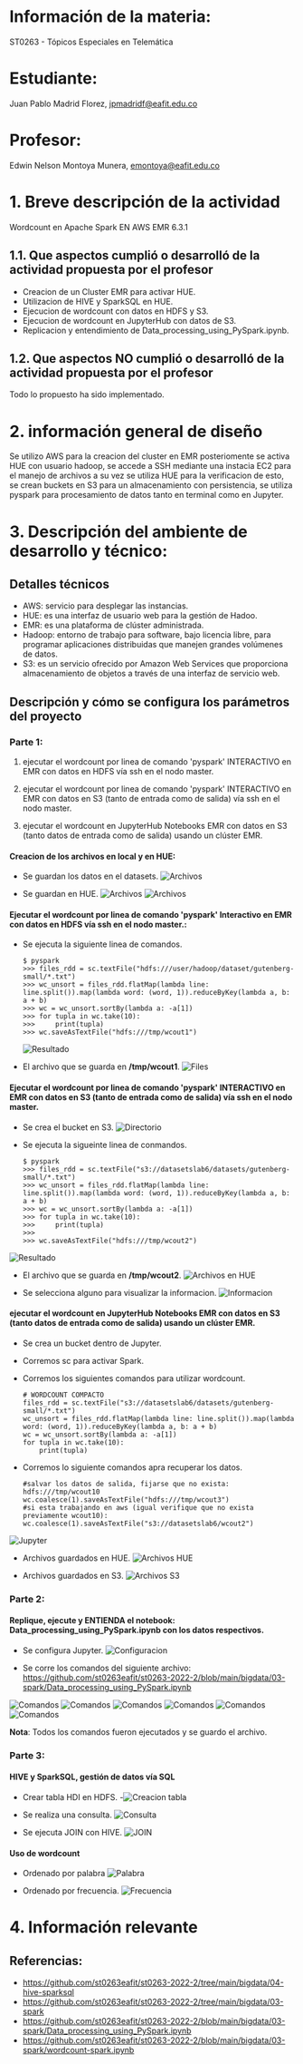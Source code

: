 # Información de la materia:
ST0263 - Tópicos Especiales en Telemática

# Estudiante:
Juan Pablo Madrid Florez, jpmadridf@eafit.edu.co

# Profesor:
Edwin Nelson Montoya Munera, [emontoya@eafit.edu.co](mailto:emontoya@eafit.edu.co)

# 1. Breve descripción de la actividad
Wordcount en Apache Spark EN AWS EMR 6.3.1

## 1.1. Que aspectos cumplió o desarrolló de la actividad propuesta por el profesor
- Creacion de un Cluster EMR para activar HUE.
- Utilizacion de HIVE y SparkSQL en HUE.
- Ejecucion de wordcount con datos en HDFS y S3.
- Ejecucion de wordcount en JupyterHub con datos de S3.
- Replicacion y entendimiento de Data_processing_using_PySpark.ipynb.

## 1.2. Que aspectos NO cumplió o desarrolló de la actividad propuesta por el profesor
Todo lo propuesto ha sido implementado.

# 2. información general de diseño
Se utilizo AWS para la creacion del cluster en EMR posteriomente se activa HUE con usuario hadoop, se accede a SSH mediante una instacia EC2 para el manejo de archivos
a su vez se utiliza HUE para la verificacion de esto, se crean buckets en S3 para un almacenamiento con persistencia, se utiliza pyspark para procesamiento de datos tanto
en terminal como en Jupyter.

# 3. Descripción del ambiente de desarrollo y técnico:

## Detalles técnicos
- AWS: servicio para desplegar las instancias.
- HUE: es una interfaz de usuario web para la gestión de Hadoo.
- EMR: es una plataforma de clúster administrada.
- Hadoop: entorno de trabajo para software, bajo licencia libre, para programar aplicaciones distribuidas que manejen grandes volúmenes de datos.
- S3: es un servicio ofrecido por Amazon Web Services que proporciona almacenamiento de objetos a través de una interfaz de servicio web. 

## Descripción y cómo se configura los parámetros del proyecto 

### Parte 1:

1. ejecutar el wordcount por linea de comando 'pyspark' INTERACTIVO en EMR con datos en HDFS vía ssh en el nodo master.

2. ejecutar el wordcount por linea de comando 'pyspark' INTERACTIVO en EMR con datos en S3 (tanto de entrada como de salida)  vía ssh en el nodo master.

3. ejecutar el wordcount en JupyterHub Notebooks EMR con datos en S3 (tanto datos de entrada como de salida) usando un clúster EMR.

#### Creacion de los archivos en local y en HUE:
- Se guardan los datos en el datasets.
![Archivos](https://github.com/jpmadridf/Topicos-de-telematica/blob/main/Lab6/Parte%201/1.%20Datos%20en%20local.png)

- Se guardan en HUE.
![Archivos](https://github.com/jpmadridf/Topicos-de-telematica/blob/main/Lab6/Parte%201/2.%20Se%20crea%20en%20hive%20datasets.png)
![Archivos](https://github.com/jpmadridf/Topicos-de-telematica/blob/main/Lab6/Parte%201/3.%20Se%20guardan%20en%20hive.png)


#### Ejecutar el wordcount por linea de comando 'pyspark' Interactivo en EMR con datos en HDFS vía ssh en el nodo master.:
- Se ejecuta la siguiente linea de comandos.
    ```
    $ pyspark
    >>> files_rdd = sc.textFile("hdfs:///user/hadoop/dataset/gutenberg-small/*.txt")
    >>> wc_unsort = files_rdd.flatMap(lambda line: line.split()).map(lambda word: (word, 1)).reduceByKey(lambda a, b: a + b)
    >>> wc = wc_unsort.sortBy(lambda a: -a[1])
    >>> for tupla in wc.take(10):
    >>>     print(tupla)
    >>> wc.saveAsTextFile("hdfs:///tmp/wcout1")
    ```
  ![Resultado](https://github.com/jpmadridf/Topicos-de-telematica/blob/main/Lab6/Parte%201/3.1%20Resultado%20HIve.png)
  
- El archivo que se guarda en **/tmp/wcout1**.
![Files](https://github.com/jpmadridf/Topicos-de-telematica/blob/main/Lab6/Parte%201/4.%20archivo%20en%20tmp.png)

#### Ejecutar el wordcount por linea de comando 'pyspark' INTERACTIVO en EMR con datos en S3 (tanto de entrada como de salida)  vía ssh en el nodo master.

- Se crea el bucket en S3.
![Directorio](https://github.com/jpmadridf/Topicos-de-telematica/blob/main/Lab6/Parte%201/5.%20Se%20crea%20el%20bucket%20en%20S3.png)

- Se ejecuta la sigueinte linea de conmandos.
    ```
    $ pyspark
    >>> files_rdd = sc.textFile("s3://datasetslab6/datasets/gutenberg-small/*.txt")
    >>> wc_unsort = files_rdd.flatMap(lambda line: line.split()).map(lambda word: (word, 1)).reduceByKey(lambda a, b: a + b)
    >>> wc = wc_unsort.sortBy(lambda a: -a[1])
    >>> for tupla in wc.take(10):
    >>>     print(tupla)
    >>> 
    >>> wc.saveAsTextFile("hdfs:///tmp/wcout2")
    ```

![Resultado](https://github.com/jpmadridf/Topicos-de-telematica/blob/main/Lab6/Parte%201/6.%20Se%20corre%20desde%20S3%20y%20se%20crea%20el%20tmp.png)

- El archivo que se guarda en **/tmp/wcout2**.
![Archivos en HUE](https://github.com/jpmadridf/Topicos-de-telematica/blob/main/Lab%205.2/HUE/4.%20Se%20suben%20los%20archivos.png)

- Se selecciona alguno para visualizar la informacion.
![Informacion](https://github.com/jpmadridf/Topicos-de-telematica/blob/main/Lab6/Parte%201/7.%20Archivos%20en%20HUE.png)

#### ejecutar el wordcount en JupyterHub Notebooks EMR con datos en S3 (tanto datos de entrada como de salida) usando un clúster EMR.
- Se crea un bucket dentro de Jupyter.
- Corremos sc para activar Spark.
- Corremos los siguientes comandos para utilizar wordcount.
    ```
    # WORDCOUNT COMPACTO
    files_rdd = sc.textFile("s3://datasetslab6/datasets/gutenberg-small/*.txt")
    wc_unsort = files_rdd.flatMap(lambda line: line.split()).map(lambda word: (word, 1)).reduceByKey(lambda a, b: a + b)
    wc = wc_unsort.sortBy(lambda a: -a[1])
    for tupla in wc.take(10):
        print(tupla)
    ```

- Corremos lo siguiente comandos apra recuperar los datos.
    ```
    #salvar los datos de salida, fijarse que no exista: hdfs:///tmp/wcout10
    wc.coalesce(1).saveAsTextFile("hdfs:///tmp/wcout3")
    #si esta trabajando en aws (igual verifique que no exista previamente wcout10):
    wc.coalesce(1).saveAsTextFile("s3://datasetslab6/wcout2")
    ```
![Jupyter](https://github.com/jpmadridf/Topicos-de-telematica/blob/main/Lab6/Parte%201/8.%20Se%20realiza%20en%20Jupyter.png)

- Archivos guardados en HUE.
![Archivos HUE](https://github.com/jpmadridf/Topicos-de-telematica/blob/main/Lab6/Parte%201/8.1%20Se%20guarda%20en%20HUE.png)

- Archivos guardados en S3.
![Archivos S3](https://github.com/jpmadridf/Topicos-de-telematica/blob/main/Lab6/Parte%201/8.2%20Se%20guarda%20en%20S3.png)

### Parte 2:

#### Replique, ejecute y ENTIENDA el notebook: Data_processing_using_PySpark.ipynb con los datos respectivos.

- Se configura Jupyter.
![Configuracion](https://github.com/jpmadridf/Topicos-de-telematica/blob/main/Lab6/Parte%202/1.%20Se%20configura.png)

- Se corre los comandos del siguiente archivo: https://github.com/st0263eafit/st0263-2022-2/blob/main/bigdata/03-spark/Data_processing_using_PySpark.ipynb

![Comandos](https://github.com/jpmadridf/Topicos-de-telematica/blob/main/Lab6/Parte%202/2.%20Se%20corre%20comandos.png)
![Comandos](https://github.com/jpmadridf/Topicos-de-telematica/blob/main/Lab6/Parte%202/3.%20comandos.png)
![Comandos](https://github.com/jpmadridf/Topicos-de-telematica/blob/main/Lab6/Parte%202/4.%20Comandos.png)
![Comandos](https://github.com/jpmadridf/Topicos-de-telematica/blob/main/Lab6/Parte%202/5.%20Comandos.png)
![Comandos](https://github.com/jpmadridf/Topicos-de-telematica/blob/main/Lab6/Parte%202/6.%20comaandos.png)
![Comandos](https://github.com/jpmadridf/Topicos-de-telematica/blob/main/Lab6/Parte%202/7.%20comandos.png)

**Nota**: Todos los comandos fueron ejecutados y se guardo el archivo.

### Parte 3:

#### HIVE y SparkSQL, gestión de datos vía SQL

- Crear tabla HDI en HDFS.
-![Creacion tabla](https://github.com/jpmadridf/Topicos-de-telematica/blob/main/Lab6/Parte%203/1.%20Crear%20la%20tabla%20HDI%20en%20HDFS.png)

- Se realiza una consulta.
![Consulta](https://github.com/jpmadridf/Topicos-de-telematica/blob/main/Lab6/Parte%203/2.%20Se%20realizo%20consultas.png)

- Se ejecuta JOIN con HIVE.
![JOIN](https://github.com/jpmadridf/Topicos-de-telematica/blob/main/Lab6/Parte%203/3.%20EJECUTAR%20UN%20JOIN%20CON%20HIVE.png)
 
 #### Uso de **wordcount**
 - Ordenado por palabra
![Palabra](https://github.com/jpmadridf/Topicos-de-telematica/blob/main/Lab6/Parte%203/4.%20ordenado%20por%20palabra.png)

- Ordenado por frecuencia.
![Frecuencia](https://github.com/jpmadridf/Topicos-de-telematica/blob/main/Lab6/Parte%203/5.%20%20ordenado%20por%20frecuencia%20de%20menor%20a%20mayor.png)


# 4. Información relevante

## Referencias:
- https://github.com/st0263eafit/st0263-2022-2/tree/main/bigdata/04-hive-sparksql
- https://github.com/st0263eafit/st0263-2022-2/tree/main/bigdata/03-spark
- https://github.com/st0263eafit/st0263-2022-2/blob/main/bigdata/03-spark/Data_processing_using_PySpark.ipynb
- https://github.com/st0263eafit/st0263-2022-2/blob/main/bigdata/03-spark/wordcount-spark.ipynb
